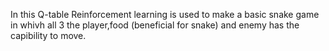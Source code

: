 In this Q-table Reinforcement learning is used to make a basic snake game in whivh all 3 the player,food (beneficial for snake) and enemy 
has the capibility to move.
